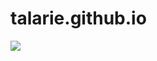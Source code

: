 # talarie.github.io

![](https://cdn.pixabay.com/photo/2018/01/28/12/37/british-shorthair-3113513_960_720.jpg)
